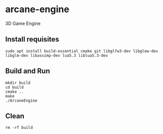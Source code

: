 # arcane-engine
3D Game Engine

## Install requisites
```
sudo apt install build-essential cmake git libglfw3-dev libglew-dev libglm-dev libassimp-dev lua5.3 liblua5.3-dev
```

## Build and Run
```
mkdir build
cd build
cmake ..
make
./ArcaneEngine
```

## Clean
```
rm -rf build
```

